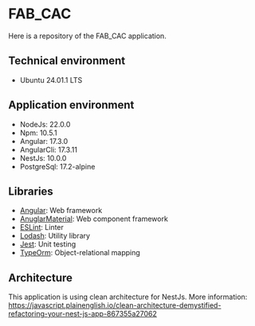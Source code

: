 # FAB_CAC

Here is a repository of the FAB_CAC application.

## Technical environment

 * Ubuntu 24.01.1 LTS

## Application environment

 * NodeJs: 22.0.0
 * Npm: 10.5.1
 * Angular: 17.3.0
 * AngularCli: 17.3.11
 * NestJs: 10.0.0
 * PostgreSql: 17.2-alpine

## Libraries

 * [Angular](https://v17.angular.io/docs): Web framework
 * [AnuglarMaterial](https://v17.material.angular.io/): Web component framework
 * [ESLint](https://eslint.org/): Linter
 * [Lodash](https://lodash.com/): Utility library
 * [Jest](https://jestjs.io/fr/docs/getting-started): Unit testing
 * [TypeOrm](https://typeorm.io/): Object-relational mapping

## Architecture

This application is using clean architecture for NestJs.
More information: https://javascript.plainenglish.io/clean-architecture-demystified-refactoring-your-nest-js-app-867355a27062